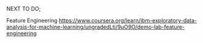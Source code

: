 NEXT TO DO;

Feature Engineering
https://www.coursera.org/learn/ibm-exploratory-data-analysis-for-machine-learning/ungradedLti/9uO9O/demo-lab-feature-engineering
